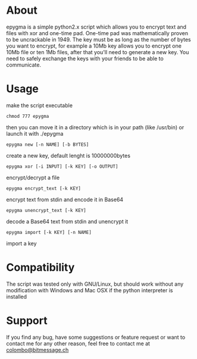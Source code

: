 About
======

epygma is a simple python2.x script which allows you to encrypt text and files with xor and one-time pad. One-time pad was mathematically proven to be uncrackable in 1949. The key must be as long as the number of bytes you want to encrypt, for example a 10Mb key allows you to encrypt one 10Mb file or ten 1Mb files, after that you'll need to generate a new key. You need to safely exchange the keys with your friends to be able to communicate.

Usage
======
make the script executable

    chmod 777 epygma
    
then you can move it in a directory which is in your path (like /usr/bin) or launch it with ./epygma

    epygma new [-n NAME] [-b BYTES]             
    
create a new key, default lenght is 10000000bytes

    epygma xor [-i INPUT] [-k KEY] [-o OUTPUT]  
    
encrypt/decrypt a file

    epygma encrypt_text [-k KEY]                
    
encrypt text from stdin and encode it in Base64

    epygma unencrypt_text [-k KEY]              
    
decode a Base64 text from stdin and unencrypt it

    epygma import [-k KEY] [-n NAME]            
    
import a key

Compatibility
======
The script was tested only with GNU/Linux, but should work without any modification with Windows and Mac OSX if the python interpreter is installed

Support
======
If you find any bug, have some suggestions or feature request or want to contact me for any other reason, feel free to contact me at colombo@bitmessage.ch
